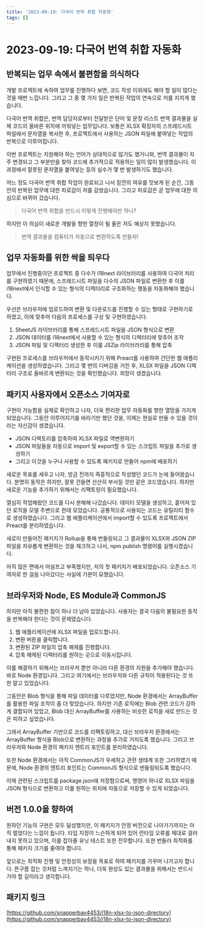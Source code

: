 ```yaml
---
title: '2023-09-19: 다국어 번역 취합 자동화'
tags: []
---
```


# 2023-09-19: 다국어 번역 취합 자동화


## 반복되는 업무 속에서 불편함을 의식하다

개발 프로젝트에 속하여 업무를 진행하다 보면, 코드 작성 이외에도 해야 할 일이 많다는 것을 매번 느낍니다.
그리고 그 중 몇 가지 일은 반복된 작업의 연속으로 저를 지치게 했습니다.

다국어 번역 취합은, 번역 담당자로부터 전달받은 단어 및 문장 리스트 번역 결과물을 실제 코드의 올바른 위치에 끼워넣는 업무입니다. 보통은 XLSX 확장자의 스프레드시트 파일에서 문자열을 복사한 후, 프로젝트에서 사용하는 JSON 파일에 붙여넣는 작업의 반복으로 이루어집니다.

이번 프로젝트는 지원해야 하는 언어가 상대적으로 많기도 했거니와, 번역 결과물이 자주 변경되고 그 부분만을 찾아 코드에 추가적으로 적용하는 일이 많이 발생했습니다. 이 과정에서 잘못된 문자열을 붙여넣는 등의 실수가 몇 번 발생하기도 했습니다.

어느 정도 다국어 번역 취합 작업이 완료되고 나서 잠깐의 여유를 맛보게 된 순간, 그동안의 반복된 업무에 대한 피로감이 저를 감쌌습니다. 그리고 피로감은 곧 업무에 대한 의심으로 바뀌어 갔습니다.

> 다국어 번역 취합을 반드시 이렇게 진행해야만 하나?

하지만 이 의심이 새로운 개발을 향한 열정이 될 줄은 저도 예상치 못했습니다.

> 번역 결과물을 컴퓨터가 자동으로 변환하도록 만들자!


## 업무 자동화를 위한 싹을 틔우다

업무에서 진행중이던 프로젝트 중 다수가 i18next 라이브러리를 사용하여 다국어 처리를 구현하였기 때문에, 스프레드시트 파일을 다수의 JSON 파일로 변환한 후 이를 i18next에서 인식할 수 있는 형식의 디렉터리로 구조화하는 행동을 자동화해야 했습니다.

우선은 브라우저에 업로드하여 변환 및 다운로드를 진행할 수 있는 형태로 구현하기로 하였고, 이에 맞추어 다음의 프로세스를 구상 및 구현하였습니다.

1. SheetJS 라이브러리를 통해 스프레드시트 파일을 JSON 형식으로 변환
2. JSON 데이터를 i18next에서 사용할 수 있는 형식의 디렉터리에 맞추어 조작
3. JSON 파일 및 디렉터리 생성한 후 이를 JSZip 라이브러리를 통해 압축

구현된 프로세스를 브라우저에서 동작시키기 위해 Preact를 사용하여 간단한 웹 애플리케이션을 생성하였습니다. 그리고 몇 번의 디버깅을 거친 후, XLSX 파일을 JSON 디렉터리 구조로 올바르게 변환되는 것을 확인했습니다. 희망이 생겼습니다.


## 패키지 사용자에서 오픈소스 기여자로

구현이 가능함을 실제로 확인하고 나자, 더욱 편리한 업무 자동화를 향한 열망을 가지게 되었습니다. 그동안 이루어지기를 바라기만 했던 것을, 이제는 현실로 만들 수 있을 것이라는 자신감이 생겼습니다.

* JSON 디렉토리를 압축하여 XLSX 파일로 역변환하기
* JSON 파일들을 자동으로 import 및 export할 수 있는 스크립트 파일을 추가로 생성하기
* 그리고 이것을 누구나 사용할 수 있도록 패키지로 만들어 npm에 배포하기

새로운 목표를 세우고 나자, 방금 전까지 즉흥적으로 작성했던 코드가 눈에 들어왔습니다. 분명히 동작은 하지만, 잘못 건들면 산산히 부서질 것만 같은 코드였습니다. 하지만 새로운 기능을 추가하기 위해서는 리팩토링이 필요했습니다.

열심히 작업해왔던 코드를 다시 분해해 나갔습니다. 데이터 모델을 생성하고, 흩어져 있던 로직을 모델 주변으로 한데 모았습니다. 공통적으로 사용되는 코드는 유틸리티 함수로 생성하였습니다. 그리고 웹 애플리케이션에서 import할 수 있도록 프로젝트에서 Preact를 분리하였습니다.

새로이 만들어진 패키지가 Rollup을 통해 번들링되고 그 결과물이 XLSX와 JSON ZIP 파일을 자유롭게 변환하는 것을 체크하고 나서, npm publish 명령어를 실행시켰습니다.

아직 많은 면에서 어설프고 부족했지만, 저의 첫 패키지가 배포되었습니다. 오픈소스 기여자로 한 걸음 나아갔다는 사실에 기분이 묘했습니다.


## 브라우저와 Node, ES Module과 CommonJS

하지만 아직 불편한 점이 하나 더 남아 있었습니다. 사용자는 결국 다음의 불필요한 동작을 반복해야 한다는 것이 문제였습니다.

1. 웹 애플리케이션에 XLSX 파일을 업로드합니다.
2. 변환 버튼을 클릭합니다.
3. 변환된 ZIP 파일의 압축 해제를 진행합니다.
4. 압축 해제된 디렉터리를 원하는 곳으로 이동시킵니다.

이를 해결하기 위해서는 브라우저 뿐만 아니라 다른 환경의 지원을 추가해야 했습니다. 바로 Node 환경입니다. 그리고 여기에서는 브라우저와 다른 규칙이 적용된다는 것 또한 알고 있었습니다.

그동안은 Blob 형식을 통해 파일 데이터를 다루었지만, Node 환경에서는 ArrayBuffer를 활용한 파일 조작이 좀 더 맞았습니다. 하지만 기존 로직에는 Blob 관련 코드가 강하게 결합되어 있었고, Blob 대신 ArrayBuffer를 사용하는 비슷한 로직을 새로 만드는 것은 피하고 싶었습니다.

그래서 ArrayBuffer 기반으로 코드를 리팩토링하고, 대신 브라우저 환경에서는 ArrayBuffer 형식을 Blob으로 변환하는 과정을 추가로 거치도록 했습니다. 그리고 브라우저와 Node 환경의 패키지 엔트리 포인트를 분리하였습니다.

또한 Node 환경에서는 아직 CommonJS가 우세하고 관련 생태계 또한 그러하였기 때문에, Node 환경의 엔트리 포인트는 CommonJS 형식으로 번들링되도록 했습니다.

이제 관련된 스크립트를 package.json에 저장함으로써, 명령어 하나로 XLSX 파일을 JSON 형식으로 변환하고 이를 원하는 위치에 자동으로 저장할 수 있게 되었습니다.


## 버전 1.0.0을 향하여

원하던 기능의 구현은 모두 달성했지만, 이 패키지가 안정 버전으로 나아가기까지는 아직 멀었다는 느낌이 듭니다. 타입 지정이 느슨하게 되어 있어 런타임 오류를 제대로 걸러내지 못하고 있으며, 이를 잡아줄 유닛 테스트 또한 전무합니다. 또한 번들러 최적화를 통해 패키지 크기를 줄여야 합니다.

앞으로는 최적화 진행 및 안정성의 보장을 목표로 하여 패키지를 가꾸어 나가고자 합니다. 뜬구름 잡는 것처럼 느껴지기는 하나, 더욱 완성도 있는 결과물을 위해서는 반드시 가야 할 길이라고 생각합니다.

## 패키지 링크

[https://github.com/snapperbay4453/i18n-xlsx-to-json-directory](https://github.com/snapperbay4453/i18n-xlsx-to-json-directory)
